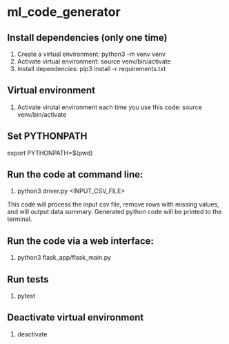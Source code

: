 # ml_code_generator

## Install dependencies (only one time)
1. Create a virtual environment: python3 -m venv venv
2. Activate virtual environment: source venv/bin/activate
3. Install dependencies: pip3 install -r requirements.txt

## Virtual environment
1. Activate virutal environment each time you use this code: source venv/bin/activate

## Set PYTHONPATH
export PYTHONPATH=$(pwd)

## Run the code at command line:
1. python3 driver.py <INPUT_CSV_FILE>

This code will process the input csv file, remove rows with missing values, and will output
data summary. Generated python code will be printed to the terminal.

## Run the code via a web interface:
1. python3 flask_app/flask_main.py

## Run tests
1. pytest

## Deactivate virtual environment
1. deactivate
